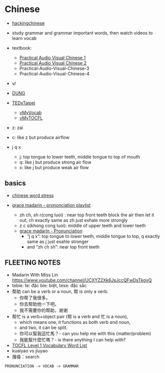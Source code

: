 # Chinese
- [hackingchinese](hackingchinese)
- study grammar and grammar important words, then watch videos to learn vocab
- textbook:
  - [Practical Audio Visual Chinese 1](Practical-Audio-Visual-Chinese-1)
  - [Practical Audio Visual Chinese 2](Practical-Audio-Visual-Chinese-2)
  - Practical-Audio-Visual-Chinese-3
  - Practical-Audio-Visual-Chinese-4
- v/
- [DUNG](DUNG)
- [TEDxTaipei](TEDxTaipei)

  - [vMyVocab](v/vMyVocab.md)
  - [vMyTOCFL](v/vMyTOCFL.md)

- z: zai
- c: like z but produce airflow
- j q x
  - j: top tongue to lower teeth, middle tongue to top of mouth
  - q: like j but produce strong air flow
  - x: like j but produce weak air flow

## basics

- [chinese word stress](https://www.youtube.com/watch?v=6DxaWw9RudQ)
- [grace madarin - prononciation playlist](https://www.youtube.com/playlist?list=PLwFUKjRMEUxw2IRsDA8GZGW1AZdgCoiAA)

  - zh ch, sh r(cong luoi) : near top front teeth block the air then let it out, ch exactly same as zh just exhale more strongly
  - z c s(khong cong luoi): middle of upper teeth and lower teeth
  - [grace madarin - Pronunciation](https://www.youtube.com/watch?v=05BMKdxHjp8)
    - “j q x”: top tongue to lower teeth, middle tongue to top, q exactly same as j just exahle stronger
    - and “zh ch sh”: near top front teeth

## FLEETING NOTES

- Madarin With Miss Lin https://www.youtube.com/channel/UCXYZ2Xk6JsJccQFwDsTkgyQ
- tebie: te: đặc bie: biệt, tese: đặc sắc
- 帮助 can be a verb or a noun, 帮 is only a verb.
  - 你帮了我很多。
  - 你去帮助他一下吧。
  - 我不需要你的帮助，谢谢
- 帮忙 is a verb+object pair (帮 is a verb and 忙 is a noun),
  - which means one, it functions as both verb and noun,
  - and two, it can be split.
  - 你可以幫我這忙馬？- can you help me with this (matter/problem)
  - 我能幫什麼忙嗎？- is there anything I can help with?
- [TOCFL Level 1 Vocabulary Word List](https://www.rulinmandarin.com/tocfl-level-1-vocabulary-word-list/)
- kuaiyao vs jiuyao
- 搜尋：search

```
PRONUNCIATION -> VOCAB -> GRAMMAR
```
